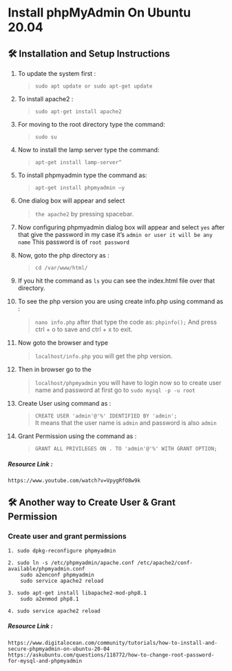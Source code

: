 # Install phpMyAdmin On Ubuntu 20.04

## 🛠 Installation and Setup Instructions

1. To update the system first : 
    > `sudo apt update or sudo apt-get update`

2. To install apache2 : 
    > `sudo apt-get install apache2`

3. For moving to the root directory type the command: 
    > `sudo su`

4. Now to install the lamp server type the command: 
    > `apt-get install lamp-server^`
    
5. To install phpmyadmin type the command as: 
    > `apt-get install phpmyadmin –y`

6. One dialog box will appear and select 
    > `the apache2` by pressing spacebar.

7. Now configuring phpmyadmin dialog box will appear and select `yes` after that give the password in my case it’s  `admin or user it will be any name` This password is of `root password`

8. Now, goto the php directory as : 
    > `cd /var/www/html/`

9. If you hit the command as `ls` you can see the index.html file over that directory.

10. To see the php version you are using create info.php using command as : 
    > `nano info.php` 
after that type the code as: 
    > `phpinfo();` 
And press ctrl + o to save and ctrl + x to exit.

11. Now goto the browser and type 
    > `localhost/info.php` 
 you will get the php version.

12. Then in browser go to the 
    > `localhost/phpmyadmin` 
you will have to login now so to create user name and password at first go to 
    > `sudo mysql -p -u root`

13. Create User using command as : 
    > `CREATE USER 'admin'@'%' IDENTIFIED BY 'admin';`  
It means that the user name is `admin` and password is also `admin`

14. Grant Permission using the command as : 
    > `GRANT ALL PRIVILEGES ON . TO 'admin'@'%' WITH GRANT OPTION;`

##### Resource Link : 
    https://www.youtube.com/watch?v=VpygRfO8w9k


## 🛠 Another way to Create User & Grant Permission

### Create user and grant permissions

    1. sudo dpkg-reconfigure phpmyadmin

    2. sudo ln -s /etc/phpmyadmin/apache.conf /etc/apache2/conf-available/phpmyadmin.conf
        sudo a2enconf phpmyadmin
        sudo service apache2 reload

    3. sudo apt-get install libapache2-mod-php8.1
        sudo a2enmod php8.1

    4. sudo service apache2 reload

##### Resource Link : 
    https://www.digitalocean.com/community/tutorials/how-to-install-and-secure-phpmyadmin-on-ubuntu-20-04
    https://askubuntu.com/questions/118772/how-to-change-root-password-for-mysql-and-phpmyadmin
